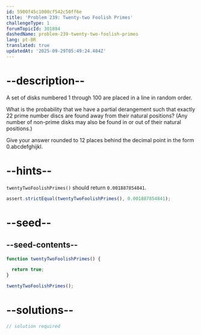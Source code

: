 ```yaml
---
id: 5900f45c1000cf542c50ff6e
title: 'Problem 239: Twenty-two Foolish Primes'
challengeType: 1
forumTopicId: 301884
dashedName: problem-239-twenty-two-foolish-primes
lang: pt-BR
translated: true
updatedAt: '2025-09-29T05:49:24.404Z'
---
```


# --description--

A set of disks numbered 1 through 100 are placed in a line in random order.

What is the probability that we have a partial derangement such that exactly 22 prime number discs are found away from their natural positions? (Any number of non-prime disks may also be found in or out of their natural positions.)

Give your answer rounded to 12 places behind the decimal point in the form 0.abcdefghijkl.

# --hints--

`twentyTwoFoolishPrimes()` should return `0.001887854841`.

```js
assert.strictEqual(twentyTwoFoolishPrimes(), 0.001887854841);
```

# --seed--

## --seed-contents--

```js
function twentyTwoFoolishPrimes() {

  return true;
}

twentyTwoFoolishPrimes();
```

# --solutions--

```js
// solution required
```
